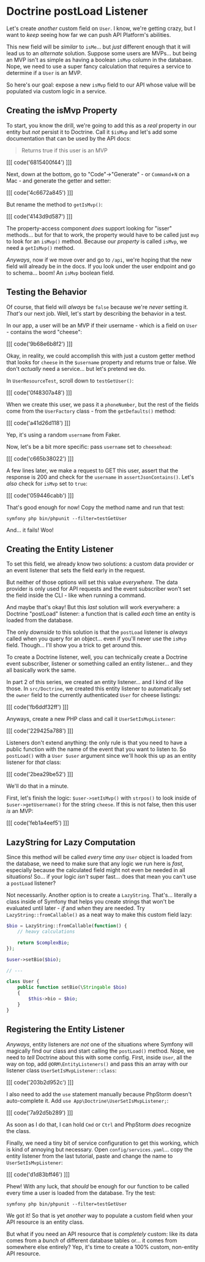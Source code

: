 # Doctrine postLoad Listener

Let's create *another* custom field on `User`. I know, we're getting crazy, but
I want to *keep* seeing how far we can push API Platform's abilities.

This new field will be *similar* to `isMe`... but *just* different enough
that it will lead us to an *alternate* solution. Suppose some users are
MVPs... but being an MVP isn't as simple as having a boolean `isMvp` column in the
database. Nope, we need to use a super fancy calculation that requires a service
to determine if a `User` is an MVP.

So here's our goal: expose a new `isMvp` field to our API whose value will
be populated via custom logic in a service.

## Creating the isMvp Property

To start, you know the drill, we're going to add this as a *real* property in
our entity but *not* persist it to Doctrine. Call it `$isMvp` and let's add
some documentation that can be used by the API docs:

> Returns true if this user is an MVP

[[[ code('6815400f44') ]]]

Next, down at the bottom, go to "Code"->"Generate" - or `Command`+`N` on a Mac - and
generate the getter and setter:

[[[ code('4c6672a845') ]]]

But rename the method to `getIsMvp()`:

[[[ code('4143d9d587') ]]]

The property-access component *does* support looking for "isser" methods... but
for that to work, the property would have to be called just `mvp` to look for
an `isMvp()` method. Because our *property* is called `isMvp`, we need a
`getIsMvp()` method.

*Anyways*, now if we move over and go to `/api`, we're hoping that the new field
will already be in the docs. If you look under the user endpoint and go to
schema... boom! An `isMvp` boolean field.

## Testing the Behavior

Of course, that field will *always* be `false` because we're *never* setting it.
*That's* our next job. Well, let's start by describing the behavior in a test.

In our app, a user will be an MVP if their username - which is a field on `User` -
contains the word "cheese":

[[[ code('9b68e6b8f2') ]]]

Okay, in reality, we could accomplish this with just a custom getter method
that looks for `cheese` in the `$username` property and returns true or false.
We don't *actually* need a service... but let's pretend we do.

In `UserResourceTest`, scroll down to `testGetUser()`:

[[[ code('0f48307a48') ]]]

When we create this user, we pass it a `phoneNumber`, but the rest of the fields
come from the `UserFactory` class - from the `getDefaults()` method:

[[[ code('a41d26d118') ]]]

Yep, it's using a random `username` from Faker.

Now, let's be a bit more specific: pass `username` set to `cheesehead`:

[[[ code('c665b38022') ]]]

A few lines later, we make a request to GET this user, assert that the response
is 200 and check for the `username` in `assertJsonContains()`. Let's *also* check
for `isMvp` set to `true`:

[[[ code('059446cabb') ]]]

That's good enough for now! Copy the method name and run that test:

```terminal
symfony php bin/phpunit --filter=testGetUser
```

And... it fails! Woo!

## Creating the Entity Listener

To set this field, we already know two solutions: a custom data provider or an
event listener that sets the field early in the request.

But neither of those options will set this value *everywhere*. The data provider
is only used for API requests and the event subscriber won't set the field
inside the CLI - like when running a command.

And maybe that's okay! But this *last* solution will work everywhere: a Doctrine
"postLoad" listener: a function that is called *each* time an entity is loaded
from the database.

The only *downside* to this solution is that the `postLoad` listener is *always*
called when you query for an object... even if you'll never use the `isMvp`
field. Though... I'll show you a trick to get around this.

To create a Doctrine listener, well, you can technically create a Doctrine event
subscriber, listener or something called an entity listener... and they all
basically work the same.

In part 2 of this series, we created an entity listener... and I kind of like
those. In `src/Doctrine`, we created this entity listener to automatically set
the `owner` field to the currently authenticated `User` for cheese listings:

[[[ code('fb6ddf32ff') ]]]

Anyways, create a new PHP class and call it `UserSetIsMvpListener`:

[[[ code('229425a788') ]]]

Listeners don't extend anything: the only rule is that you need to have a public
function with the name of the event that you want to listen to. So
`postLoad()` with a `User $user` argument since we'll hook this up as an entity
listener for *that* class:

[[[ code('2bea29be52') ]]]

We'll do that in a minute.

First, let's finish the logic: `$user->setIsMvp()` with `strpos()` to
look inside of `$user->getUsername()` for the string `cheese`. If this is
not false, then this user *is* an MVP:

[[[ code('feb1a4eef5') ]]]

## LazyString for Lazy Computation

Since this method will be called *every* time *any* `User` object is loaded from
the database, we need to make sure that any logic we run here is *fast*, especially
because the calculated field might not even be needed in all situations! So... if
your logic *isn't* super fast... does that mean you can't use a `postLoad` listener?

Not necessarily. Another option is to create a `LazyString`. That's... literally
a class inside of Symfony that helps you create strings that won't be evaluated
until later - *if* and *when* they are needed. Try `LazyString::fromCallable()` as
a neat way to make this custom field lazy:

```php
$bio = LazyString::fromCallable(function() {
    // heavy calculations

    return $complexBio;
});

$user->setBio($bio);

// ---

class User {
    public function setBio(\Stringable $bio)
    {
        $this->bio = $bio;
    }
}
```

## Registering the Entity Listener

*Anyways*, entity listeners are *not* one of the situations where Symfony will
magically find our class and start calling the `postLoad()` method. Nope, we
need to *tell* Doctrine about this with some config. First, inside `User`,
all the way on top, add `@ORM\EntityListeners()` and pass this an array
with our listener class `UserSetIsMvpListener::class`:

[[[ code('203b2d952c') ]]]

I also need to add the `use` statement manually because PhpStorm doesn't auto-complete
it. Add `use App\Doctrine\UserSetIsMvpListener;`:

[[[ code('7a92d5b289') ]]]

As soon as I do that, I can hold `Cmd` or `Ctrl` and PhpStorm *does* recognize the
class.

Finally, we need a tiny bit of service configuration to get this working, which is
kind of annoying but necessary. Open `config/services.yaml`... copy the entity
listener from the last tutorial, paste and change the name to `UserSetIsMvpListener`:

[[[ code('d1d83bff46') ]]]

Phew! With any luck, that *should* be enough for our function to be called every
time a user is loaded from the database. Try the test:

```terminal-silent
symfony php bin/phpunit --filter=testGetUser
```

We got it! So that is yet *another* way to populate a custom field when your
API resource is an entity class.

But what if you need an API resource that is *completely* custom: like its data
comes from a *bunch* of different database tables or... it comes from somewhere
else entirely? Yep, it's time to create a 100% custom, non-entity API resource.
